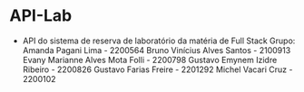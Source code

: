# API-Lab
- API do sistema de reserva de laboratório da matéria de Full Stack
Grupo:
Amanda Pagani Lima - 2200564
Bruno Vinícius Alves Santos - 2100913
Evany Marianne Alves Mota Folli -  2200798
Gustavo Emynem Izidre Ribeiro - 2200826
Gustavo Farias Freire - 2201292
Michel Vacari Cruz - 2200102
